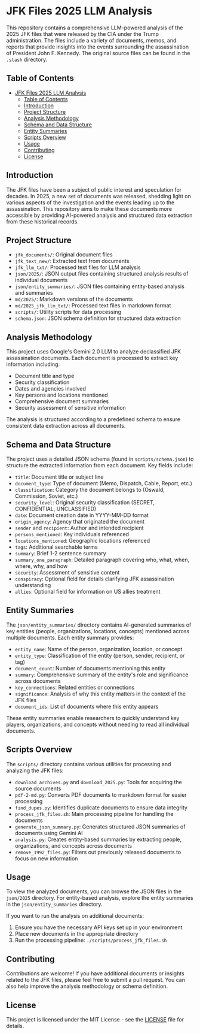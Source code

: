 # JFK Files 2025 LLM Analysis

This repository contains a comprehensive LLM-powered analysis of the 2025 JFK files that were released by the CIA under the Trump administration. The files include a variety of documents, memos, and reports that provide insights into the events surrounding the assassination of President John F. Kennedy. The original source files can be found in the `.stash` directory.

## Table of Contents

- [JFK Files 2025 LLM Analysis](#jfk-files-2025-llm-analysis)
  - [Table of Contents](#table-of-contents)
  - [Introduction](#introduction)
  - [Project Structure](#project-structure)
  - [Analysis Methodology](#analysis-methodology)
  - [Schema and Data Structure](#schema-and-data-structure)
  - [Entity Summaries](#entity-summaries)
  - [Scripts Overview](#scripts-overview)
  - [Usage](#usage)
  - [Contributing](#contributing)
  - [License](#license)

## Introduction

The JFK files have been a subject of public interest and speculation for decades. In 2025, a new set of documents was released, shedding light on various aspects of the investigation and the events leading up to the assassination. This repository aims to make these documents more accessible by providing AI-powered analysis and structured data extraction from these historical records.

## Project Structure

- `jfk_documents/`: Original document files
- `jfk_text_new/`: Extracted text from documents
- `jfk_llm_txt/`: Processed text files for LLM analysis
- `json/2025/`: JSON output files containing structured analysis results of individual documents
- `json/entity_summaries/`: JSON files containing entity-based analysis and summaries
- `md/2025/`: Markdown versions of the documents
- `md/2025_jfk_llm_txt/`: Processed text files in markdown format
- `scripts/`: Utility scripts for data processing
- `schema.json`: JSON schema definition for structured data extraction

## Analysis Methodology

This project uses Google's Gemini 2.0 LLM to analyze declassified JFK assassination documents. Each document is processed to extract key information including:

- Document title and type
- Security classification
- Dates and agencies involved
- Key persons and locations mentioned
- Comprehensive document summaries
- Security assessment of sensitive information

The analysis is structured according to a predefined schema to ensure consistent data extraction across all documents.

## Schema and Data Structure

The project uses a detailed JSON schema (found in `scripts/schema.json`) to structure the extracted information from each document. Key fields include:

- `title`: Document title or subject line
- `document_type`: Type of document (Memo, Dispatch, Cable, Report, etc.)
- `classification`: Category the document belongs to (Oswald, Commission, Soviet, etc.)
- `security_level`: Original security classification (SECRET, CONFIDENTIAL, UNCLASSIFIED)
- `date`: Document creation date in YYYY-MM-DD format
- `origin_agency`: Agency that originated the document
- `sender` and `recipient`: Author and intended recipient
- `persons_mentioned`: Key individuals referenced
- `locations_mentioned`: Geographic locations referenced
- `tags`: Additional searchable terms
- `summary`: Brief 1-2 sentence summary
- `summary_one_paragraph`: Detailed paragraph covering who, what, when, where, why, and how
- `security`: Assessment of sensitive content
- `conspiracy`: Optional field for details clarifying JFK assassination understanding
- `allies`: Optional field for information on US allies treatment

## Entity Summaries

The `json/entity_summaries/` directory contains AI-generated summaries of key entities (people, organizations, locations, concepts) mentioned across multiple documents. Each entity summary provides:

- `entity_name`: Name of the person, organization, location, or concept
- `entity_type`: Classification of the entity (person, sender, recipient, or tag)
- `document_count`: Number of documents mentioning this entity
- `summary`: Comprehensive summary of the entity's role and significance across documents
- `key_connections`: Related entities or connections
- `significance`: Analysis of why this entity matters in the context of the JFK files
- `document_ids`: List of documents where this entity appears

These entity summaries enable researchers to quickly understand key players, organizations, and concepts without needing to read all individual documents.

## Scripts Overview

The `scripts/` directory contains various utilities for processing and analyzing the JFK files:

- `download_archives.py` and `download_2025.py`: Tools for acquiring the source documents
- `pdf-2-md.py`: Converts PDF documents to markdown format for easier processing
- `find_dupes.py`: Identifies duplicate documents to ensure data integrity
- `process_jfk_files.sh`: Main processing pipeline for handling the documents
- `generate_json_summary.py`: Generates structured JSON summaries of documents using Gemini AI
- `analysis.py`: Creates entity-based summaries by extracting people, organizations, and concepts across documents
- `remove_1992_files.py`: Filters out previously released documents to focus on new information

## Usage

To view the analyzed documents, you can browse the JSON files in the `json/2025` directory. For entity-based analysis, explore the entity summaries in the `json/entity_summaries` directory.

If you want to run the analysis on additional documents:
1. Ensure you have the necessary API keys set up in your environment
2. Place new documents in the appropriate directory
3. Run the processing pipeline: `./scripts/process_jfk_files.sh`

## Contributing

Contributions are welcome! If you have additional documents or insights related to the JFK files, please feel free to submit a pull request. You can also help improve the analysis methodology or schema definition.

## License

This project is licensed under the MIT License - see the [LICENSE](LICENSE) file for details.